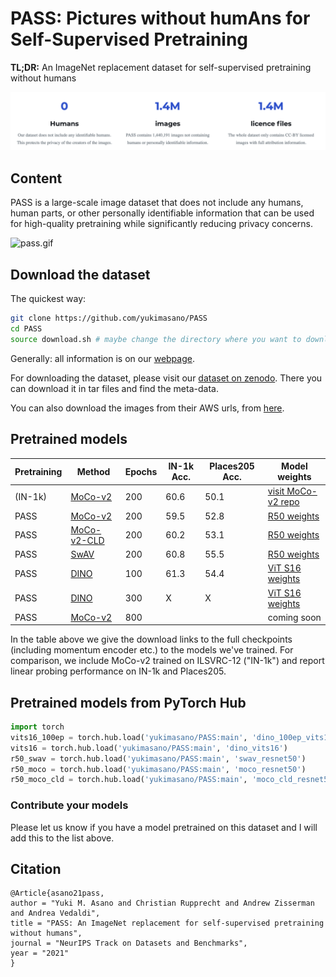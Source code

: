 # PASS: Pictures without humAns for Self-Supervised Pretraining 
**TL;DR:** An ImageNet replacement dataset for self-supervised pretraining without humans 

![img.png](img.png?style=centerme)



## Content
PASS is a large-scale image dataset that does not include any humans, human parts, or other personally identifiable information that can be used for high-quality pretraining while significantly reducing privacy concerns.

![pass.gif](pass.gif)

## Download the dataset

The quickest way:
```sh
git clone https://github.com/yukimasano/PASS
cd PASS
source download.sh # maybe change the directory where you want to download it
```
Generally: all information is on our [webpage](https://www.robots.ox.ac.uk/~vgg/research/pass/).

For downloading the dataset, please visit our [dataset on zenodo](https://zenodo.org/record/5501843). There you can download it in tar files and find the meta-data.

You can also download the images from their AWS urls, from [here](https://www.robots.ox.ac.uk/~vgg/research/pass/pass_urls.txt).

## Pretrained models
| Pretraining | Method                                                                 | Epochs | IN-1k Acc.  | Places205 Acc. | Model weights                                                                                                                                |
|-------------|------------------------------------------------------------------------|--------|-------------|----------------|----------------------------------------------------------------------------------------------------------------------------------------------|
| (IN-1k)     | [MoCo-v2 ](https://github.com/facebookresearch/moco)                   | 200    | 60.6        | 50.1           | [visit MoCo-v2 repo](https://github.com/facebookresearch/moco#models)                                                                        |
| PASS        | [MoCo-v2](https://github.com/facebookresearch/moco)                    | 200    | 59.5        | 52.8           | [R50 weights](https://www.robots.ox.ac.uk/~vgg/research/pass/pretrained_models/moco_v2_200ep.pth.tar)                                        |
| PASS        | [MoCo-v2-CLD](https://github.com/frank-xwang/CLD-UnsupervisedLearning) | 200    | 60.2        | 53.1           | [R50 weights](https://www.robots.ox.ac.uk/~vgg/research/pass/pretrained_models/moco_v2_CLD_200ep.pth.tar)                                    |
| PASS        | [SwAV](https://github.com/facebookresearch/swav)                       | 200    | 60.8        | 55.5           | [R50 weights](https://www.robots.ox.ac.uk/~vgg/research/pass/pretrained_models/swav_200ep.pth.tar)                                           |
| PASS        | [DINO](https://github.com/facebookresearch/dino)                       | 100    | 61.3        | 54.4           | [ViT S16 weights](https://www.robots.ox.ac.uk/~vgg/research/pass/pretrained_models/dino_deit_100ep.pth.tar)                                  |
| PASS        | [DINO](https://github.com/facebookresearch/dino)                       | 300    | X           | X              | [ViT S16 weights](https://www.robots.ox.ac.uk/~vgg/research/pass/pretrained_models/dino_deit_300ep_ttemp0o07_warumup30ep_normlayerF.pth.tar) |
| PASS        | [MoCo-v2](https://github.com/facebookresearch/moco)                    | 800    |             |                | coming soon                                                                                                                                  |

In the table above we give the download links to the full checkpoints (including momentum encoder etc.) to the models we've trained. 
For comparison, we include MoCo-v2 trained on ILSVRC-12 ("IN-1k") and report linear probing performance on IN-1k and Places205.

## Pretrained models from PyTorch Hub
```python
import torch
vits16_100ep = torch.hub.load('yukimasano/PASS:main', 'dino_100ep_vits16')
vits16 = torch.hub.load('yukimasano/PASS:main', 'dino_vits16')
r50_swav = torch.hub.load('yukimasano/PASS:main', 'swav_resnet50')
r50_moco = torch.hub.load('yukimasano/PASS:main', 'moco_resnet50')
r50_moco_cld = torch.hub.load('yukimasano/PASS:main', 'moco_cld_resnet50')
```  
  
### Contribute your models

Please let us know if you have a model pretrained on this dataset and I will add this to the list above.

## Citation
```
@Article{asano21pass,
author = "Yuki M. Asano and Christian Rupprecht and Andrew Zisserman and Andrea Vedaldi",
title = "PASS: An ImageNet replacement for self-supervised pretraining without humans",
journal = "NeurIPS Track on Datasets and Benchmarks",
year = "2021"
} 
```

